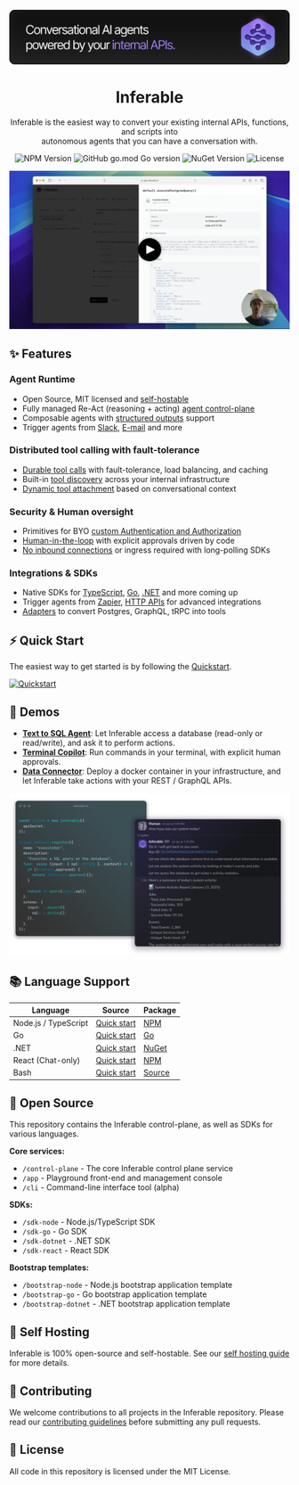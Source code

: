 ![Inferable Hero](./assets/hero.png)

<div align="center">

# Inferable

Inferable is the easiest way to convert your existing internal APIs, functions, and scripts into <br/> autonomous agents that you can have a conversation with.

![NPM Version](https://img.shields.io/npm/v/inferable?color=32CD32&style=for-the-badge) ![GitHub go.mod Go version](https://img.shields.io/github/go-mod/go-version/inferablehq/inferable?filename=sdk-go%2Fgo.mod&color=32CD32&style=for-the-badge) ![NuGet Version](https://img.shields.io/nuget/v/inferable?color=32CD32&style=for-the-badge)
![License](https://img.shields.io/github/license/inferablehq/inferable?color=32CD32&style=for-the-badge)

[![Demo Video](./assets/thumbnail.png)](https://www.youtube.com/watch?v=B8Rl8FT8DpM)

</div>

## ✨ Features

### Agent Runtime
- Open Source, MIT licensed and [self-hostable](https://docs.inferable.ai/pages/self-hosting)
- Fully managed Re-Act (reasoning + acting) [agent control-plane](https://docs.inferable.ai/pages/control-plane)
- Composable agents with [structured outputs](https://docs.inferable.ai/pages/structured-output) support
- Trigger agents from [Slack](https://docs.inferable.ai/pages/slack), [E-mail](https://docs.inferable.ai/pages/email) and more

### Distributed tool calling with fault-tolerance
- [Durable tool calls](https://docs.inferable.ai/pages/resilient-functions) with fault-tolerance, load balancing, and caching
- Built-in [tool discovery](https://docs.inferable.ai/pages/functions) across your internal infrastructure
- [Dynamic tool attachment](https://docs.inferable.ai/pages/runs#function-selection) based on conversational context

### Security & Human oversight
- Primitives for BYO [custom Authentication and Authorization](https://docs.inferable.ai/pages/custom-auth)
- [Human-in-the-loop](https://docs.inferable.ai/pages/human-in-the-loop) with explicit approvals driven by code
- [No inbound connections](https://docs.inferable.ai/pages/enterprise#private-networking) or ingress required with long-polling SDKs

### Integrations & SDKs
- Native SDKs for [TypeScript](./sdk-node/README.md), [Go](./sdk-go/README.md), [.NET](./sdk-dotnet/README.md) and more coming up
- Trigger agents from [Zapier](https://docs.inferable.ai/pages/zapier), [HTTP APIs](https://docs.inferable.ai/pages/api/create-run) for advanced integrations
- [Adapters](./adapters/) to convert Postgres, GraphQL, tRPC into tools


## ⚡️ Quick Start

The easiest way to get started is by following the [Quickstart](https://docs.inferable.ai/pages/quick-start).

[![Quickstart](https://img.shields.io/badge/Follow-Quickstart-8A2BE2?style=for-the-badge)](https://docs.inferable.ai/pages/quick-start)

## 🔗 Demos

- **[Text to SQL Agent](https://github.com/inferablehq/inferable/blob/main/demos/typescript/sql-to-text/service.ts)**: Let Inferable access a database (read-only or read/write), and ask it to perform actions.
- **[Terminal Copilot](https://github.com/inferablehq/inferable/blob/main/demos/typescript/terminal-copilot/service.ts)**: Run commands in your terminal, with explicit human approvals.
- **[Data Connector](https://www.inferable.ai/use-cases/data-connector)**: Deploy a docker container in your infrastructure, and let Inferable take actions with your REST / GraphQL APIs.

![Demo](./assets/demo.png)

## 📚 Language Support

| Language | Source | Package |
| -------- | -------- | -------- |
| Node.js / TypeScript | [Quick start](./sdk-node/README.md) | [NPM](https://www.npmjs.com/package/inferable) |
| Go | [Quick start](./sdk-go/README.md) | [Go](https://pkg.go.dev/github.com/inferablehq/inferable/sdk-go) |
| .NET | [Quick start](./sdk-dotnet/README.md) | [NuGet](https://www.nuget.org/packages/Inferable) |
| React (Chat-only) | [Quick start](./sdk-react/README.md) | [NPM](https://www.npmjs.com/package/@inferable/react) |
| Bash | [Quick start](./sdk-bash/README.md) | [Source](https://github.com/inferablehq/inferable/blob/main/sdk-bash/inferable.sh) |

## 🚀 Open Source

This repository contains the Inferable control-plane, as well as SDKs for various languages.

**Core services:**

- `/control-plane` - The core Inferable control plane service
- `/app` - Playground front-end and management console
- `/cli` - Command-line interface tool (alpha)

**SDKs:**

- `/sdk-node` - Node.js/TypeScript SDK
- `/sdk-go` - Go SDK
- `/sdk-dotnet` - .NET SDK
- `/sdk-react` - React SDK

**Bootstrap templates:**

- `/bootstrap-node` - Node.js bootstrap application template
- `/bootstrap-go` - Go bootstrap application template
- `/bootstrap-dotnet` - .NET bootstrap application template

## 💾 Self Hosting

Inferable is 100% open-source and self-hostable. See our [self hosting guide](https://docs.inferable.ai/pages/self-hosting) for more details.

## 🤝 Contributing

We welcome contributions to all projects in the Inferable repository. Please read our [contributing guidelines](./CONTRIBUTING.md) before submitting any pull requests.

## 📝 License

All code in this repository is licensed under the MIT License.
